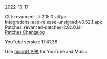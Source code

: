 2022-10-17
  
CLI: revanced-cli-2.15.0-all.jar  
Integrations: app-release-unsigned-v0.52.1.apk  
Patches: revanced-patches-2.82.0.jar  
[Patches Changelog](https://github.com/revanced/revanced-patches/releases/tag/v2.82.0)  

YouTube version: 17.41.36  
 
Use [microG APK](https://www.apkmirror.com/apk/team-vanced/microg-youtube-vanced/) for YouTube and Music
